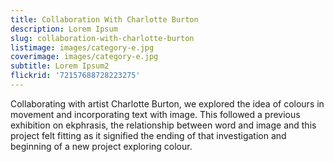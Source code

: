 ```yaml
---
title: Collaboration With Charlotte Burton
description: Lorem Ipsum
slug: collaboration-with-charlotte-burton
listimage: images/category-e.jpg
coverimage: images/category-e.jpg
subtitle: Lorem Ipsum2
flickrid: '72157688728223275'
---
```

Collaborating with artist Charlotte Burton, we explored the idea of colours in movement and incorporating text with image. This followed a previous exhibition on ekphrasis, the relationship between word and image and this project felt fitting as it signified the ending of that investigation and beginning of a new project exploring colour.
